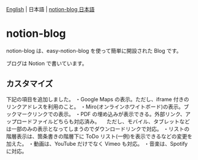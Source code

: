 [English](README.md) | 日本語 | [notion-blog 日本語](README.ja+.md)

# notion-blog

notion-blog は、easy-notion-blog を使って簡単に開設された Blog です。

ブログは Notion で書いています。

## カスタマイズ

下記の項目を追加しました。
・Google Maps の表示。ただし、iframe 付きのリンクアドレスを利用のこと。
・Miro(オンラインホワイトボード)の表示。ブックマークリンクでの表示。
・PDF の埋め込みが表示できる。外部リンク、アップロードファイルどちらも対応済み。
　ただし、モバイル、タブレットなどは一部のみの表示となってしまうのでダウンロードリンクで対応。
・リストの階層表示は、箇条書きの階層下に ToDo リスト(一例)を表示できるなどの変更を加えた。
・動画は、YouTube だけでなく Vimeo も対応。
・音楽は、Spotify に対応。
